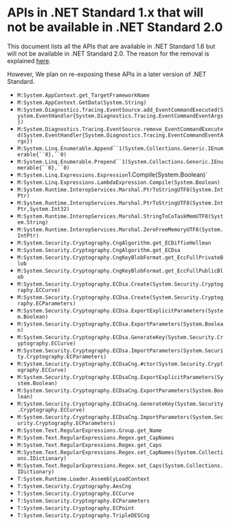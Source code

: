 # APIs in .NET Standard 1.x that will not be available in .NET Standard 2.0

This document lists all the APIs that are available in .NET Standard 1.6 but
will not be available in .NET Standard 2.0. The reason for the removal is
explained [here](README.md#breaking-change-to-net-standard-1x).

However, We plan on re-exposing these APIs in a later version of .NET Standard.

* `M:System.AppContext.get_TargetFrameworkName`
* `M:System.AppContext.GetData(System.String)`
* `M:System.Diagnostics.Tracing.EventSource.add_EventCommandExecuted(System.EventHandler{System.Diagnostics.Tracing.EventCommandEventArgs})`
* `M:System.Diagnostics.Tracing.EventSource.remove_EventCommandExecuted(System.EventHandler{System.Diagnostics.Tracing.EventCommandEventArgs})`
* `M:System.Linq.Enumerable.Append``1(System.Collections.Generic.IEnumerable{``0},``0)`
* `M:System.Linq.Enumerable.Prepend``1(System.Collections.Generic.IEnumerable{``0},``0)`
* `M:System.Linq.Expressions.Expression`1.Compile(System.Boolean)`
* `M:System.Linq.Expressions.LambdaExpression.Compile(System.Boolean)`
* `M:System.Runtime.InteropServices.Marshal.PtrToStringUTF8(System.IntPtr)`
* `M:System.Runtime.InteropServices.Marshal.PtrToStringUTF8(System.IntPtr,System.Int32)`
* `M:System.Runtime.InteropServices.Marshal.StringToCoTaskMemUTF8(System.String)`
* `M:System.Runtime.InteropServices.Marshal.ZeroFreeMemoryUTF8(System.IntPtr)`
* `M:System.Security.Cryptography.CngAlgorithm.get_ECDiffieHellman`
* `M:System.Security.Cryptography.CngAlgorithm.get_ECDsa`
* `M:System.Security.Cryptography.CngKeyBlobFormat.get_EccFullPrivateBlob`
* `M:System.Security.Cryptography.CngKeyBlobFormat.get_EccFullPublicBlob`
* `M:System.Security.Cryptography.ECDsa.Create(System.Security.Cryptography.ECCurve)`
* `M:System.Security.Cryptography.ECDsa.Create(System.Security.Cryptography.ECParameters)`
* `M:System.Security.Cryptography.ECDsa.ExportExplicitParameters(System.Boolean)`
* `M:System.Security.Cryptography.ECDsa.ExportParameters(System.Boolean)`
* `M:System.Security.Cryptography.ECDsa.GenerateKey(System.Security.Cryptography.ECCurve)`
* `M:System.Security.Cryptography.ECDsa.ImportParameters(System.Security.Cryptography.ECParameters)`
* `M:System.Security.Cryptography.ECDsaCng.#ctor(System.Security.Cryptography.ECCurve)`
* `M:System.Security.Cryptography.ECDsaCng.ExportExplicitParameters(System.Boolean)`
* `M:System.Security.Cryptography.ECDsaCng.ExportParameters(System.Boolean)`
* `M:System.Security.Cryptography.ECDsaCng.GenerateKey(System.Security.Cryptography.ECCurve)`
* `M:System.Security.Cryptography.ECDsaCng.ImportParameters(System.Security.Cryptography.ECParameters)`
* `M:System.Text.RegularExpressions.Group.get_Name`
* `M:System.Text.RegularExpressions.Regex.get_CapNames`
* `M:System.Text.RegularExpressions.Regex.get_Caps`
* `M:System.Text.RegularExpressions.Regex.set_CapNames(System.Collections.IDictionary)`
* `M:System.Text.RegularExpressions.Regex.set_Caps(System.Collections.IDictionary)`
* `T:System.Runtime.Loader.AssemblyLoadContext`
* `T:System.Security.Cryptography.AesCng`
* `T:System.Security.Cryptography.ECCurve`
* `T:System.Security.Cryptography.ECParameters`
* `T:System.Security.Cryptography.ECPoint`
* `T:System.Security.Cryptography.TripleDESCng`
